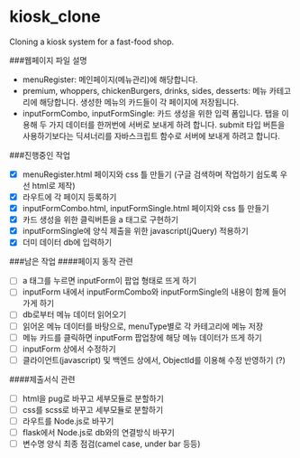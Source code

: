 # kiosk_clone
 Cloning a kiosk system for a fast-food shop.

###웹페이지 파일 설명
- menuRegister: 메인페이지(메뉴관리)에 해당합니다.
- premium, whoppers, chickenBurgers, drinks, sides, desserts: 메뉴 카테고리에 해당합니다. 생성한 메뉴의 카드들이 각 페이지에 저장됩니다.
- inputFormCombo, inputFormSingle: 카드 생성을 위한 입력 폼입니다. 탭을 이용해 두 가지 데이터를 한꺼번에 서버로 보내게 하려 합니다. submit 타입 버튼을 사용하기보다는 딕셔너리를 자바스크립트 함수로 서버에 보내게 하려고 합니다.

###진행중인 작업
- [x] menuRegister.html 페이지와 css 틀 만들기 (구글 검색하며 작업하기 쉽도록 우선 html로 제작)
- [x] 라우트에 각 페이지 등록하기
- [x] inputFormCombo.html, inputFormSingle.html 페이지와 css 틀 만들기 
- [x] 카드 생성을 위한 클릭버튼을 a 태그로 구현하기
- [x] inputFormSingle에 양식 제출을 위한 javascript(jQuery) 적용하기
- [x] 더미 데이터 db에 입력하기

###남은 작업
####페이지 동작 관련
- [ ] a 태그를 누르면 inputForm이 팝업 형태로 뜨게 하기
- [ ] inputForm 내에서 inputFormCombo와 inputFormSingle의 내용이 함께 들어가게 하기
- [ ] db로부터 메뉴 데이터 읽어오기 
- [ ] 읽어온 메뉴 데이터를 바탕으로, menuType별로 각 카테고리에 메뉴 저장
- [ ] 메뉴 카드를 클릭하면 inputForm 팝업창에 해당 메뉴 데이터가 뜨게 하기
- [ ] inputForm 상에서 수정하기
- [ ] 클라이언트(javascript) 및 백엔드 상에서, ObjectId를 이용해 수정 반영하기 (?)

####제출서식 관련
- [ ] html을 pug로 바꾸고 세부모듈로 분할하기
- [ ] css를 scss로 바꾸고 세부모듈로 분할하기
- [ ] 라우트를 Node.js로 바꾸기
- [ ] flask에서 Node.js로 db와의 연결방식 바꾸기
- [ ] 변수명 양식 최종 점검(camel case, under bar 등등)
